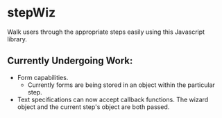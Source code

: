 # stepWiz
Walk users through the appropriate steps easily using this Javascript library.

## Currently Undergoing Work:
* Form capabilities.
	* Currently forms are being stored in an object within the particular step.
* Text specifications can now accept callback functions. The wizard object and the current step's object are both passed.

